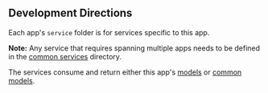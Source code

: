 ## Development Directions ##

Each app's `service` folder is for services specific to this app.

**Note:**
Any service that requires spanning multiple apps needs to be defined
in the [common services](../../../common/services/) directory.

The services consume and return either this app's [models](../models/)
or [common models](../../../common/models).
